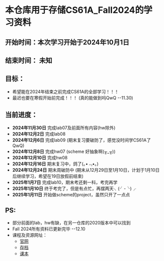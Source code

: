 # 本仓库用于存储CS61A_Fall2024的学习资料

## 开始时间：本次学习开始于2024年10月1日
## 结束时间： 未知

## 目标：

- 希望能在2024年结束之前完成CS61A的全部学习！！！
- 最迟也要在寒假开始前完成！！！
    (真的能做到吗QwQ --11.30)

## 当前进度：

- **2024年11月30日** 完成lab07及前面所有内容(hw除外)
- **2024年12月2日** 完成lab08
- **2024年12月6日** 完成lab09
    (期末复习要破防了，感觉没时间学CS61A了QwQ)
- **2024年12月8日** 完成hw07
    (scheme 好抽象啊(╥_╥))
- **2024年12月10日** 完成hw08
- **2024年12月16日** 期末复习中，鸽了(｡•﹃•｡)
- **2024年12月24日** 期末周破防中
    (期末从12月29日至1月10日，计划于1月10日后继续学习，希望在19日放假前结束)
- **2025年1月7日** 完成lab10，期末考还剩一科，考完再学
- **2025年1月10日** 终于考完了，但是有点忙，再摆两天╮(╯-╰)╭
- **2025年1月11日** 开始做scheme的project，虽然只开了一点点

## PS:
- 部分前面的lab，hw有缺，在另一仓库的2020版本中可以找到
- Fall 2024所有资料已更新完毕 --12.10
- 课程及资源网址：
  - [官网](https://cs61a.org/)
  - [存档](https://web.archive.org/web/20241228152114/https://cs61a.org/)
  - [课本](https://github.com/wizardforcel/sicp-py-zh)
